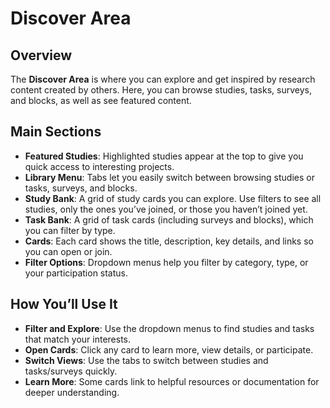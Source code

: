 # Discover Area

## Overview

The **Discover Area** is where you can explore and get inspired by research content created by others. Here, you can browse studies, tasks, surveys, and blocks, as well as see featured content.

## Main Sections

- **Featured Studies**: Highlighted studies appear at the top to give you quick access to interesting projects.
- **Library Menu**: Tabs let you easily switch between browsing studies or tasks, surveys, and blocks.
- **Study Bank**: A grid of study cards you can explore. Use filters to see all studies, only the ones you’ve joined, or those you haven’t joined yet.
- **Task Bank**: A grid of task cards (including surveys and blocks), which you can filter by type.
- **Cards**: Each card shows the title, description, key details, and links so you can open or join.
- **Filter Options**: Dropdown menus help you filter by category, type, or your participation status.

## How You’ll Use It

- **Filter and Explore**: Use the dropdown menus to find studies and tasks that match your interests.
- **Open Cards**: Click any card to learn more, view details, or participate.
- **Switch Views**: Use the tabs to switch between studies and tasks/surveys quickly.
- **Learn More**: Some cards link to helpful resources or documentation for deeper understanding.